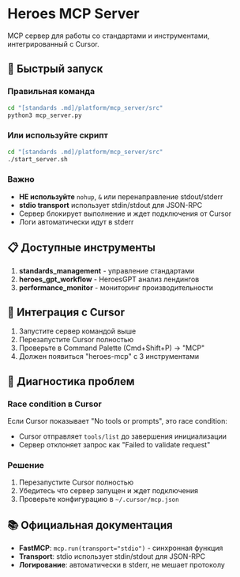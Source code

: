 # Heroes MCP Server

MCP сервер для работы со стандартами и инструментами, интегрированный с Cursor.

## 🚀 Быстрый запуск

### Правильная команда

```bash
cd "[standards .md]/platform/mcp_server/src"
python3 mcp_server.py
```

### Или используйте скрипт

```bash
cd "[standards .md]/platform/mcp_server/src"
./start_server.sh
```

### Важно

- **НЕ используйте** `nohup`, `&` или перенаправление stdout/stderr
- **stdio transport** использует stdin/stdout для JSON-RPC
- Сервер блокирует выполнение и ждет подключения от Cursor
- Логи автоматически идут в stderr

## 📋 Доступные инструменты

1. **standards_management** - управление стандартами
2. **heroes_gpt_workflow** - HeroesGPT анализ лендингов
3. **performance_monitor** - мониторинг производительности

## 🔧 Интеграция с Cursor

1. Запустите сервер командой выше
2. Перезапустите Cursor полностью
3. Проверьте в Command Palette (Cmd+Shift+P) -> "MCP"
4. Должен появиться "heroes-mcp" с 3 инструментами

## 🐛 Диагностика проблем

### Race condition в Cursor

Если Cursor показывает "No tools or prompts", это race condition:

- Cursor отправляет `tools/list` до завершения инициализации
- Сервер отклоняет запрос как "Failed to validate request"

### Решение

1. Перезапустите Cursor полностью
2. Убедитесь что сервер запущен и ждет подключения
3. Проверьте конфигурацию в `~/.cursor/mcp.json`

## 📚 Официальная документация

- **FastMCP**: `mcp.run(transport="stdio")` - синхронная функция
- **Transport**: stdio использует stdin/stdout для JSON-RPC
- **Логирование**: автоматически в stderr, не мешает протоколу
